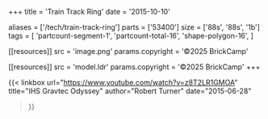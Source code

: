 +++
title = 'Train Track Ring'
date  = '2015-10-10'

aliases = ['/tech/train-track-ring']
parts = ['53400']
size  = ['88s', '88s', '1b']
tags  = [
  'partcount-segment-1',
  'partcount-total-16',
  'shape-polygon-16',
]

[[resources]]
src              = 'image.png'
params.copyright = '©2025 BrickCamp'

[[resources]]
src              = 'model.ldr'
params.copyright = '©2025 BrickCamp'
+++

{{< linkbox
    url="https://www.youtube.com/watch?v=z8T2LR1GMOA"
    title="IHS Gravtec Odyssey"
    author="Robert Turner"
    date="2015-06-28"
>}}
